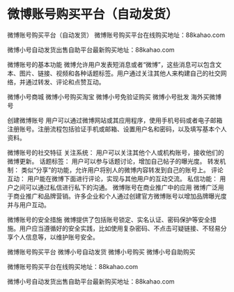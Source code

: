 # 微博账号购买平台（自动发货）
微博账号购买平台（自动发货）
微博账号购买平台在线购买地址：88kahao.com

微博小号自动发货出售自助平台最新购买地址：88kahao.com

微博账号的基本功能
微博允许用户发表短消息或者“微博”，这些消息可以包含文本、图片、链接、视频和各种话题标签。用户通过关注其他人来构建自己的社交网络，并通过转发、评论和点赞互动。

微博小号商城
微博小号购买淘宝
微博小号免验证购买
微博小号批发
海外买微博号

创建微博账号
用户可以通过微博网站或其应用程序，使用手机号码或者电子邮箱注册账号。注册流程包括验证手机或邮箱、设置用户名和密码，以及填写基本个人资料。

微博账号的社交特征
关注系统： 用户可以关注其他个人或机构账号，接收他们的微博更新。
话题标签： 用户可以参与话题讨论，增加自己帖子的曝光度。
转发机制： 类似“分享”的功能，允许用户将别人的微博内容转发到自己的账号上。
评论互动： 用户能在微博下面进行评论，实现与其他用户的互动交流。
私信功能： 用户之间可以通过私信进行私下的沟通。
微博账号在商业推广中的应用
微博广泛用于商业推广和品牌营销。许多企业和个人通过创建官方微博账号以增加品牌曝光度并与用户互动。

微博账号的安全措施
微博提供了包括账号锁定、实名认证、密码保护等安全措施。用户应当遵循好的安全实践，比如使用复杂密码、不点击可疑链接、不轻易分享个人信息等，以维护账号安全。

微博账号购买平台
微博小号自动发货
微博小号购买
微博小号自助购买

微博账号购买平台在线购买地址：88kahao.com

微博小号自动发货出售自助平台最新购买地址：88kahao.com
